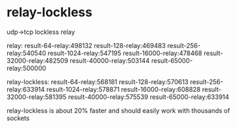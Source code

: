 relay-lockless
==============

udp->tcp lockless relay

relay:
result-64-relay:498132
result-128-relay:469483
result-256-relay:540540
result-1024-relay:547195
result-16000-relay:478468
result-32000-relay:482509
result-40000-relay:503144
result-65000-relay:500000

relay-lockless:
result-64-relay:568181
result-128-relay:570613
result-256-relay:633914
result-1024-relay:578871
result-16000-relay:608828
result-32000-relay:581395
result-40000-relay:575539
result-65000-relay:633914

relay-lockless is about 20% faster and should easily work with thousands of sockets

